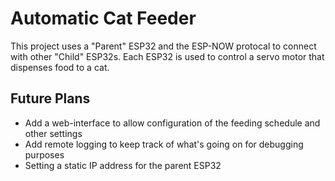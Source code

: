 # Automatic Cat Feeder

This project uses a "Parent" ESP32 and the ESP-NOW protocal to connect with 
other "Child" ESP32s. Each ESP32 is used to control a servo motor that dispenses
food to a cat.

## Future Plans
* Add a web-interface to allow configuration of the feeding schedule and other settings
* Add remote logging to keep track of what's going on for debugging purposes
* Setting a static IP address for the parent ESP32

